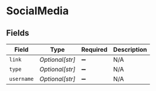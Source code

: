 # SocialMedia


## Fields

| Field              | Type               | Required           | Description        |
| ------------------ | ------------------ | ------------------ | ------------------ |
| `link`             | *Optional[str]*    | :heavy_minus_sign: | N/A                |
| `type`             | *Optional[str]*    | :heavy_minus_sign: | N/A                |
| `username`         | *Optional[str]*    | :heavy_minus_sign: | N/A                |